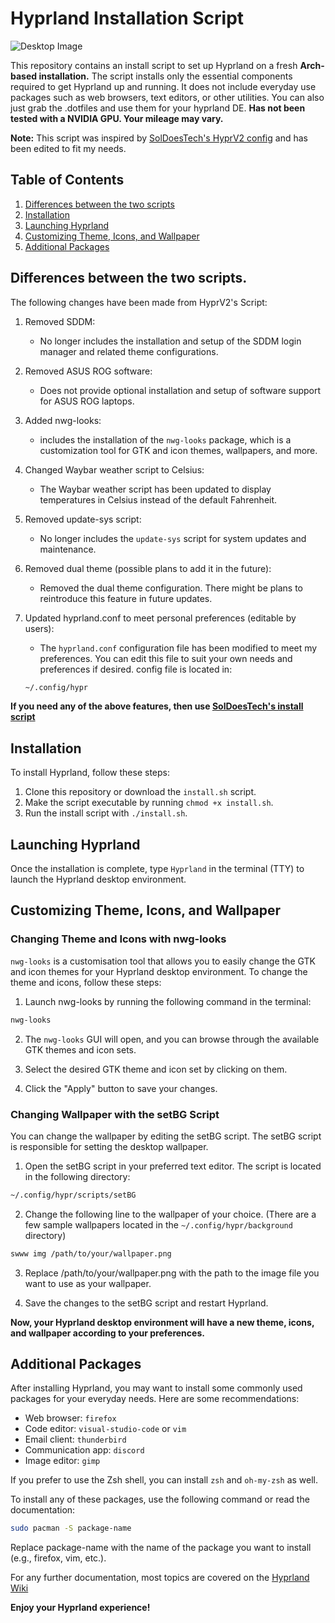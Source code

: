 # Hyprland Installation Script

![Desktop Image](.images/output.gif)

This repository contains an install script to set up Hyprland on a fresh **Arch-based installation.** The script installs only the essential components required to get Hyprland up and running. It does not include everyday use packages such as web browsers, text editors, or other utilities. You can also just grab the .dotfiles and use them for your hyprland DE. **Has not been tested with a NVIDIA GPU. Your mileage may vary.**

**Note:** This script was inspired by [SolDoesTech's HyprV2 config](https://github.com/SolDoesTech/HyprV2) and has been edited to fit my needs. 

## Table of Contents

1. [Differences between the two scripts](#differences-between-the-two-scripts)
2. [Installation](#installation)
3. [Launching Hyprland](#launching-hyprland)
4. [Customizing Theme, Icons, and Wallpaper](#customizing-theme-icons-and-wallpaper)
5. [Additional Packages](#additional-packages)

## Differences between the two scripts.

The following changes have been made from HyprV2's Script:

1. Removed SDDM:
   - No longer includes the installation and setup of the SDDM login manager and related theme configurations.

2. Removed ASUS ROG software:
   - Does not provide optional installation and setup of software support for ASUS ROG laptops.

3. Added nwg-looks:
   - includes the installation of the `nwg-looks` package, which is a customization tool for GTK and icon themes, wallpapers, and more.

4. Changed Waybar weather script to Celsius:
   - The Waybar weather script has been updated to display temperatures in Celsius instead of the default Fahrenheit.

5. Removed update-sys script:
   - No longer includes the `update-sys` script for system updates and maintenance.

6. Removed dual theme (possible plans to add it in the future):
   - Removed the dual theme configuration. There might be plans to reintroduce this feature in future updates.

7. Updated hyprland.conf to meet personal preferences (editable by users):
   - The `hyprland.conf` configuration file has been modified to meet my preferences. You can edit this file to suit your own needs and preferences if desired. config file is located in:
   ```bash
   ~/.config/hypr
   ```

**If you need any of the above features, then use [SolDoesTech's install script](https://github.com/SolDoesTech/HyprV2)**


## Installation

To install Hyprland, follow these steps:

1. Clone this repository or download the `install.sh` script.
2. Make the script executable by running `chmod +x install.sh`.
3. Run the install script with `./install.sh`.

## Launching Hyprland

Once the installation is complete, type `Hyprland` in the terminal (TTY) to launch the Hyprland desktop environment.

## Customizing Theme, Icons, and Wallpaper
### Changing Theme and Icons with nwg-looks

`nwg-looks` is a customisation tool that allows you to easily change the GTK and icon themes for your Hyprland desktop environment. To change the theme and icons, follow these steps:

1. Launch nwg-looks by running the following command in the terminal:
```bash
nwg-looks
```
2. The `nwg-looks` GUI will open, and you can browse through the available GTK themes and icon sets.

3. Select the desired GTK theme and icon set by clicking on them.

4. Click the "Apply" button to save your changes.

### Changing Wallpaper with the setBG Script

You can change the wallpaper by editing the setBG script. The setBG script is responsible for setting the desktop wallpaper.

1. Open the setBG script in your preferred text editor. The script is located in the following directory:

```bash
~/.config/hypr/scripts/setBG
```
2. Change the following line to the wallpaper of your choice. (There are a few sample wallpapers located in the `~/.config/hypr/background` directory)

```bash
swww img /path/to/your/wallpaper.png
```

3. Replace /path/to/your/wallpaper.png with the path to the image file you want to use as your wallpaper.

4. Save the changes to the setBG script and restart Hyprland.

**Now, your Hyprland desktop environment will have a new theme, icons, and wallpaper according to your preferences.**

## Additional Packages

After installing Hyprland, you may want to install some commonly used packages for your everyday needs. Here are some recommendations:

- Web browser: `firefox`
- Code editor: `visual-studio-code` or `vim`
- Email client: `thunderbird`
- Communication app: `discord`
- Image editor: `gimp`

If you prefer to use the Zsh shell, you can install `zsh` and `oh-my-zsh` as well.

To install any of these packages, use the following command or read the documentation:

```bash
sudo pacman -S package-name
```
Replace package-name with the name of the package you want to install (e.g., firefox, vim, etc.).

For any further documentation, most topics are covered on the [Hyprland Wiki](https://wiki.hyprland.org/)

**Enjoy your Hyprland experience!**
